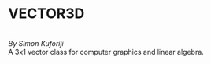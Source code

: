 # VECTOR3D 
<br><i>By Simon Kuforiji </i></br>
A 3x1 vector class for computer graphics and linear algebra.
